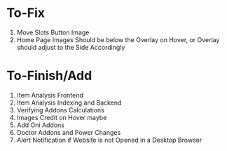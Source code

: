 # To-Fix

1) Move Slots Button Image
2) Home Page Images Should be below the Overlay on Hover, or Overlay should adjust to the Side Accordingly




# To-Finish/Add

1) Item Analysis Frontend
2) Item Analysis Indexing and Backend
3) Verifying Addons Calculations
4) Images Credit on Hover maybe
5) Add Oni Addons
5) Doctor Addons and Power Changes
6) Alert Notification if Website is not Opened in a Desktop Browser 
